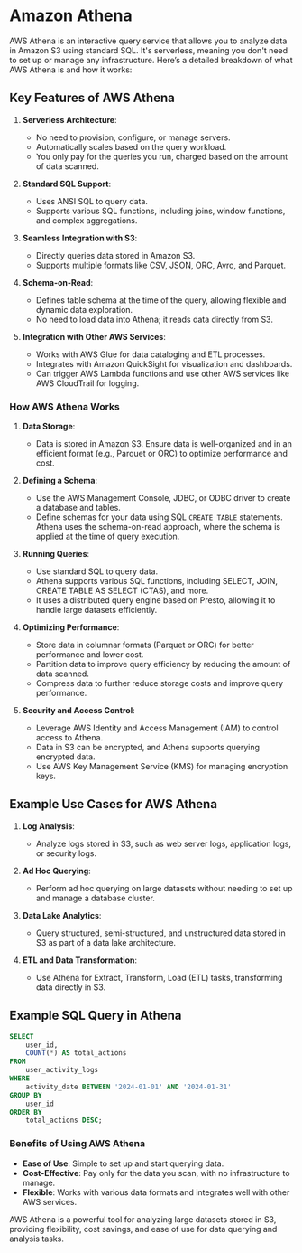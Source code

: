 # Amazon Athena

AWS Athena is an interactive query service that allows you to analyze data in Amazon S3 using standard SQL. It's serverless, meaning you don't need to set up or manage any infrastructure. Here’s a detailed breakdown of what AWS Athena is and how it works:

## Key Features of AWS Athena

1. **Serverless Architecture**:
   - No need to provision, configure, or manage servers.
   - Automatically scales based on the query workload.
   - You only pay for the queries you run, charged based on the amount of data scanned.

2. **Standard SQL Support**:
   - Uses ANSI SQL to query data.
   - Supports various SQL functions, including joins, window functions, and complex aggregations.

3. **Seamless Integration with S3**:
   - Directly queries data stored in Amazon S3.
   - Supports multiple formats like CSV, JSON, ORC, Avro, and Parquet.

4. **Schema-on-Read**:
   - Defines table schema at the time of the query, allowing flexible and dynamic data exploration.
   - No need to load data into Athena; it reads data directly from S3.

5. **Integration with Other AWS Services**:
   - Works with AWS Glue for data cataloging and ETL processes.
   - Integrates with Amazon QuickSight for visualization and dashboards.
   - Can trigger AWS Lambda functions and use other AWS services like AWS CloudTrail for logging.

### How AWS Athena Works

1. **Data Storage**:
   - Data is stored in Amazon S3. Ensure data is well-organized and in an efficient format (e.g., Parquet or ORC) to optimize performance and cost.

2. **Defining a Schema**:
   - Use the AWS Management Console, JDBC, or ODBC driver to create a database and tables.
   - Define schemas for your data using SQL `CREATE TABLE` statements. Athena uses the schema-on-read approach, where the schema is applied at the time of query execution.

3. **Running Queries**:
   - Use standard SQL to query data.
   - Athena supports various SQL functions, including SELECT, JOIN, CREATE TABLE AS SELECT (CTAS), and more.
   - It uses a distributed query engine based on Presto, allowing it to handle large datasets efficiently.

4. **Optimizing Performance**:
   - Store data in columnar formats (Parquet or ORC) for better performance and lower cost.
   - Partition data to improve query efficiency by reducing the amount of data scanned.
   - Compress data to further reduce storage costs and improve query performance.

5. **Security and Access Control**:
   - Leverage AWS Identity and Access Management (IAM) to control access to Athena.
   - Data in S3 can be encrypted, and Athena supports querying encrypted data.
   - Use AWS Key Management Service (KMS) for managing encryption keys.

## Example Use Cases for AWS Athena

1. **Log Analysis**:
   - Analyze logs stored in S3, such as web server logs, application logs, or security logs.

2. **Ad Hoc Querying**:
   - Perform ad hoc querying on large datasets without needing to set up and manage a database cluster.

3. **Data Lake Analytics**:
   - Query structured, semi-structured, and unstructured data stored in S3 as part of a data lake architecture.

4. **ETL and Data Transformation**:
   - Use Athena for Extract, Transform, Load (ETL) tasks, transforming data directly in S3.

## Example SQL Query in Athena

```sql
SELECT
    user_id,
    COUNT(*) AS total_actions
FROM
    user_activity_logs
WHERE
    activity_date BETWEEN '2024-01-01' AND '2024-01-31'
GROUP BY
    user_id
ORDER BY
    total_actions DESC;
```

### Benefits of Using AWS Athena

- **Ease of Use**: Simple to set up and start querying data.
- **Cost-Effective**: Pay only for the data you scan, with no infrastructure to manage.
- **Flexible**: Works with various data formats and integrates well with other AWS services.

AWS Athena is a powerful tool for analyzing large datasets stored in S3, providing flexibility, cost savings, and ease of use for data querying and analysis tasks.
